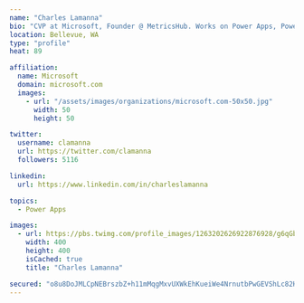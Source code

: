 ```yaml
---
name: "Charles Lamanna"
bio: "CVP at Microsoft, Founder @ MetricsHub. Works on Power Apps, Power Automate, Power Virtual Agent, Common Data Service and Dynamics 365."
location: Bellevue, WA
type: "profile"
heat: 89

affiliation:
  name: Microsoft
  domain: microsoft.com
  images:
    - url: "/assets/images/organizations/microsoft.com-50x50.jpg"
      width: 50
      height: 50

twitter:
  username: clamanna
  url: https://twitter.com/clamanna
  followers: 5116

linkedin:
  url: https://www.linkedin.com/in/charleslamanna

topics:
  - Power Apps

images:
  - url: https://pbs.twimg.com/profile_images/1263202626922876928/g6qGbHZ-_400x400.jpg
    width: 400
    height: 400
    isCached: true
    title: "Charles Lamanna"

secured: "o8u8DoJMLCpNEBrszbZ+h11mMqgMxvUXWkEhKueiWe4NrnutbPwGEVShLc82HkWnuZpRlgS5k/y1ptSnIovK1Z3151k4vtUCuQ/z8rNPIAsExC/hwAbSBmleMFpLDArWEYi4Mhy83unu/JGetrctsxagpCRs8uIvyQImKav41TZgh7Hd1HqvfyTa4y0/v0ucysfw5CIbHJe+g6X6Ee8Gbmzn6q5azdAxZ/iIqiO3sKeejGGcU2WmlEvWGHRPPiyrLNwX+qE4cskf9yY3/YNdSEwKENsnTGCgDFmtEkNmQfZa2di6tM3VsJturrgYskGyjI2dpfVX3Z1y+HRXqzlTCdXwWWZFpCZWS8egbVLDnR/9LD6idMbx5ml+x4KOulhFGPetBFe4+/OquM1nxKnIi69bST0oMuwxwGC1ewcMQzY=;G4p9E7urElAfRCWCeAKqKQ=="
---
```


